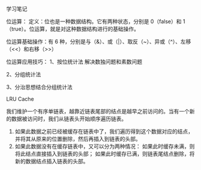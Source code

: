学习笔记

位运算：
定义：位也是一种数据结构。它有两种状态，分别是 0（false）和 1（true）。位运算，就是对这种数据结构进行的基础操作。

位运算基础操作：有 6 种，分别是与（&）、或（|）、取反（~）、异或（^）、左移（<<）和右移（>>）

位运算应用技巧：
1、按位统计法
解决数独问题和素数问题

2、分组统计法

3、分治思想结合分组统计法

LRU Cache

我们维护一个有序单链表，越靠近链表尾部的结点是越早之前访问的。当有一个新的数据被访问时，我们从链表头开始顺序遍历链表。
1. 如果此数据之前已经被缓存在链表中了，我们遍历得到这个数据对应的结点，并将其从原来的位置删除，然后再插入到链表的头部。
2. 如果此数据没有在缓存链表中，又可以分为两种情况：
如果此时缓存未满，则将此结点直接插入到链表的头部；
如果此时缓存已满，则链表尾结点删除，将新的数据结点插入链表的头部。